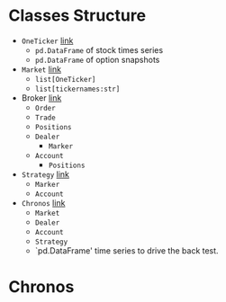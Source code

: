 # Classes Structure

- `OneTicker`  [link](./optionbacktesting/oneticker.py)
  - `pd.DataFrame` of stock times series
  - `pd.DataFrame` of option snapshots
- `Market`  [link](./optionbacktesting/market.py)
  -  `list[OneTicker]`
  -  `list[tickernames:str]`
-  Broker  [link](./optionbacktesting/broker.py)
   -  `Order`
   -  `Trade`
   -  `Positions`
   -  `Dealer`
      -  `Marker`
   -  `Account`
      -  `Positions`
-  `Strategy`  [link](./optionbacktesting/abstractstrategy.py)
   -  `Marker`
   -  `Account`
-  `Chronos`   [link](./optionbacktesting/chronos.py)
   -  `Market`
   -  `Dealer`
   -  `Account`
   -  `Strategy`
   -  `pd.DataFrame'  time series to drive the back test.

# Chronos

